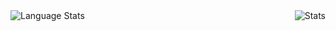 <img align="left" alt="Language Stats" src="https://github-readme-stats.anuraghazra1.vercel.app/api/top-langs/?username=Playdric&show_icons=true&theme=dark" />
<img align="right" alt="Stats" src="https://github-readme-stats.vercel.app/api?username=Playdric&show_icons=true&layout=compact&theme=dark" />

<!--
**Playdric/Playdric** is a ✨ _special_ ✨ repository because its `README.md` (this file) appears on your GitHub profile.

Here are some ideas to get you started:

- 🔭 I’m currently working on ...
- 🌱 I’m currently learning ...
- 👯 I’m looking to collaborate on ...
- 🤔 I’m looking for help with ...
- 💬 Ask me about ...
- 📫 How to reach me: ...
- 😄 Pronouns: ...
- ⚡ Fun fact: ...
-->
